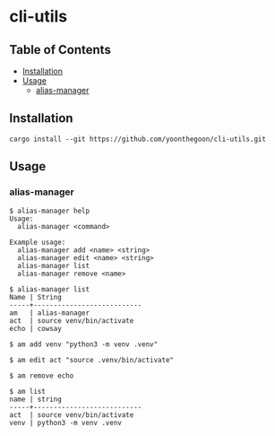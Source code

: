 # cli-utils

## Table of Contents

- [Installation](#installation)
- [Usage](#usage)
  - [alias-manager](#alias-manager)

## Installation

```shell
cargo install --git https://github.com/yoonthegoon/cli-utils.git
```

## Usage

### alias-manager

```console
$ alias-manager help
Usage:
  alias-manager <command>

Example usage:
  alias-manager add <name> <string>
  alias-manager edit <name> <string>
  alias-manager list
  alias-manager remove <name>

$ alias-manager list
Name | String
-----+---------------------------
am   | alias-manager
act  | source venv/bin/activate
echo | cowsay

$ am add venv "python3 -m venv .venv"

$ am edit act "source .venv/bin/activate"

$ am remove echo

$ am list
name | string
-----+---------------------------
act  | source venv/bin/activate
venv | python3 -m venv .venv
```
